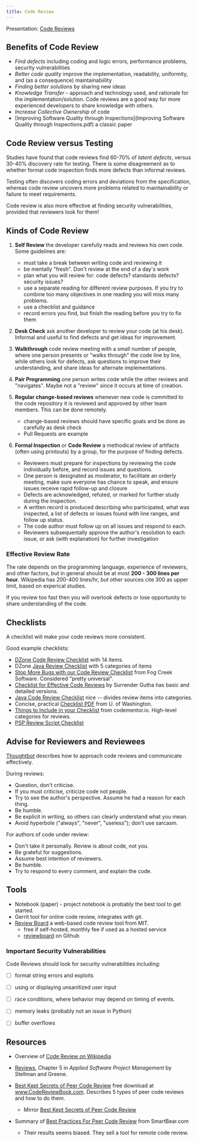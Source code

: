 ```yaml
---
title: Code Review
---
```


Presentation: [Code Reviews](Reviews.pdf)

## Benefits of Code Review

* *Find defects* including coding and logic errors, performance problems, security vulnerabilities
* *Better code quality* improve the implementation, readability, uniformity, and (as a consequence) maintainabiility
* *Finding better solutions* by sharing new ideas
* *Knowledge Transfer* - approach and technology used, and rationale for the implementation/solution.  Code reviews are a good way for more experienced developers to share knowledge with others.
* *Increase Collective Ownership* of code
* [Improving Software Quality through Inspections](Improving Software Quality through Inspections.pdf) a classic paper

## Code Review versus Testing

Studies have found that code reviews find 60-70% of *latent defects*, versus 30-40% discovery rate for testing.  There is some disagreement as to whether formal code inspection finds more defects than informal reviews.

Testing often discovers coding errors and deviations from the specification, whereas code review uncovers more problems related to maintainability or failure to meet requirements.  

Code review is also more effective at finding security vulnerabilities, provided that reviewers look for them!

## Kinds of Code Review

1. **Self Review** the developer carefully reads and reviews his own code.  Some guidelines are:
    - must take a break between writing code and reviewing it
    - be mentally "fresh". Don't review at the end of a day's work
    - plan what you will review for: code defects? standards defects? security issues?
    - use a separate reading for different review purposes. If you try to combine too many objectives in one reading you will miss many problems.
    - use a checklist and guidance
    - record errors you find, but finish the reading before you try to fix them

2. **Desk Check** ask another developer to review your code (at his desk).  Informal and useful to find defects and get ideas for improvement.

3. **Walkthrough** code review meeting with a small number of people, where one person presents or "walks through" the code line by line, while others look for defects, ask questions to improve their understanding, and share ideas for alternate implementations.

4. **Pair Programming** one person writes code while the other reviews and "navigates". Maybe not a "review" since it occurs at time of creation.

5. **Regular change-based reviews** whenever new code is committed to the code repository it is reviewed and approved by other team members.  This can be done remotely.
   - change-based reviews should have specific goals and be done as carefully as desk check
   - Pull Requests are example

6. **Formal Inspection** or **Code Review** a methodical review of artifacts (often using printouts) by a group, for the purpose of finding defects.  
   - Reviewers must prepare for inspections by reviewing the code individually before, and record issues and questions.
   - One person is designated as moderator, to facilitate an orderly meeting, make sure everyone has chance to speak, and ensure issues receive rapid follow-up and closure
   - Defects are acknowledged, refuted, or marked for further study during the inspection.
   - A written record is produced describing who participated, what was inspected, a list of defects or issues found with line ranges, and follow up status.
   - The code author must follow up on all issues and respond to each.
   - Reviewers subsequentally approve the author's resolution to each issue, or ask (with explanation) for further investigation


### Effective Review Rate

The rate depends on the programming language, experience of reviewers, and other factors, but in general should be at most **200 - 300 lines per hour**. Wikipedia has 200-400 lines/hr, but other sources cite 300 as upper limit, based on experical studies.

If you review too fast then you will overlook defects or lose opportunity to share understanding of the code.

## Checklists

A checklist will make your code reviews more consistent.

Good example checklists:

* [DZone Code Review Checklist](https://dzone.com/articles/sample-code-review-checklist) with 14 items.
* DZone [Java Review Checklist](Java-Code-Review-Checklist.pdf) with 5 categories of items
* [Stop More Bugs with our Code Review Checklist](https://blog.fogcreek.com/increase-defect-detection-with-our-code-review-checklist-example/) from Fog Creek Software.  Considered "pretty universal".
* [Checklist for Effective Code Reviews](http://www.evoketechnologies.com/blog/code-review-checklist-perform-effective-code-reviews/) by Surrender Gutha has basic and detailed versions.
* [Java Code Review Checklist](https://dzone.com/articles/java-code-review-checklist) nice -- divides review items into categories.
* Concise, practical [Checklist PDF](https://courses.cs.washington.edu/courses/cse403/12wi/sections/12wi_code_review_checklist.pdf) from U. of Washington.
* [Things to Include in your Checklist](https://www.codementor.io/blog/code-review-checklist-76q7ovkaqj) from codementor.io. High-level categories for reviews.
* [PSP Review Script Checklist](PSP-Review-Script-Checklist.pdf)

## Advise for Reviewers and Reviewees

[Thoughtbot](https://github.com/thoughtbot/guides/tree/master/code-review) describes how to approach code reviews and communicate effectively.

During reviews:

* Question, don't criticise.
* If you must criticise, criticize code not people.
* Try to see the author's perspective. Assume he had a reason for each thing.
* Be humble.
* Be explicit in writing, so others can clearly understand what you mean.
* Avoid hyperbole ("always", "never", "useless"); don't use sarcasm.

For authors of code under review:

* Don't take it personally. Review is about code, not you.
* Be grateful for suggestions.
* Assume best intention of reviewers.
* Be humble.
* Try to respond to every comment, and explain the code.

## Tools

* Notebook (paper) - project notebook is probably the best tool to get started.
* Gerrit tool for online code review, integrates with git.
* [Review Board][review-board] a web-based code review tool from MIT.
    - free if self-hosted, monthly fee if used as a hosted service
    - [reviewboard][review-board-github] on Github


### Important Security Vulnerabilities

Code Reviews should look for security vulnerabilities including:

- [ ] format string errors and exploits
- [ ] using or displaying unsanitized user input
- [ ] race conditions, where behavior may depend on timing of events.
- [ ] memory leaks (probably not an issue in Python)
- [ ] buffer overflows


## Resources

* Overview of [Code Review on Wikipedia](https://en.wikipedia.org/wiki/Code_review)
* [Reviews](Reviews-Stellman-and-Greene.pdf), Chapter 5 in *Applied Software Project Management* by Stellman and Greene.

* [Best Kept Secrets of Peer Code Review](www.codereviewbook.com) free download at  www.CodeReviewBook.com.  Describes 5 types of peer code reviews and how to do them.
  - Mirror [Best Kept Secrets of Peer Code Review](https://static1.smartbear.co/smartbear/media/pdfs/best-kept-secrets-of-peer-code-review_redirected.pdf)
* Summary of [Best Practices For Peer Code Review](https://www.kessler.de/prd/smartbear/BestPracticesForPeerCodeReview.pdf) from SmartBear.com
  - Their results seems biased.  They sell a tool for remote code review.

[review-board]: https://www.reviewboard.org/
[review-board-github]: https://github.com/reviewboard/reviewboard
